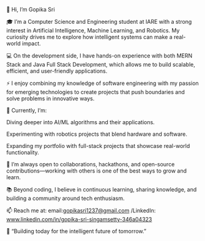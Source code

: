 👋 Hi, I’m Gopika Sri

🎓 I’m a Computer Science and Engineering student at IARE with a strong interest in Artificial Intelligence, Machine Learning, and Robotics. My curiosity drives me to explore how intelligent systems can make a real-world impact.

💻 On the development side, I have hands-on experience with both MERN Stack and Java Full Stack Development, which allows me to build scalable, efficient, and user-friendly applications.

⚡ I enjoy combining my knowledge of software engineering with my passion for emerging technologies to create projects that push boundaries and solve problems in innovative ways.

🌱 Currently, I’m:

Diving deeper into AI/ML algorithms and their applications.

Experimenting with robotics projects that blend hardware and software.

Expanding my portfolio with full-stack projects that showcase real-world functionality.

🤝 I’m always open to collaborations, hackathons, and open-source contributions—working with others is one of the best ways to grow and learn.

📚 Beyond coding, I believe in continuous learning, sharing knowledge, and building a community around tech enthusiasm.

📫 Reach me at: email:gopikasri1237@gmail.com /LinkedIn: www.linkedin.com/in/gopika-sri-singamsetty-346a04323

🚀 “Building today for the intelligent future of tomorrow.”

